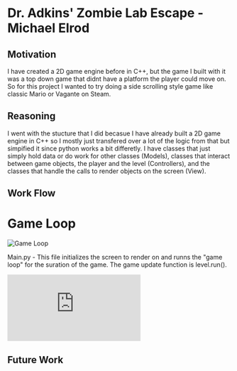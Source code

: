 # Dr. Adkins' Zombie Lab Escape - Michael Elrod

## Motivation
I have created a 2D game engine before in C++, but the game I built with it was a top down game that didnt have a platform the player could move on. So for this project I wanted to try doing a side scrolling style game like classic Mario or Vagante on Steam.

## Reasoning
I went with the stucture that I did becasue I have already built a 2D game engine in C++ so I mostly just transfered over a lot of the logic from that but simpified it since python works a bit differetly. I have classes that just simply hold data or do work for other classes (Models), classes that interact between game objects, the player and the level (Controllers), and the classes that handle the calls to render objects on the screen (View).

## Work Flow
# Game Loop
![Game Loop](https://github.com/Michael-Elrod-dev/Zombie-Lab/blob/main/Images/Main.png)

Main.py - This file initializes the screen to render on and runns the "game loop" for the suration of the game. The game update function is level.run().

![World Initialization](https://github.com/Michael-Elrod-dev/Zombie-Lab/blob/main/Src/Level.py)

## Future Work
